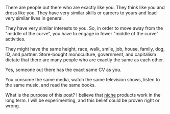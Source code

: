 There are people out there who are exactly like you. They think like you and dress like you. They have very similar skills or careers to yours and lead very similar lives in general.

They have very similar interests to you. So, in order to move away from the "middle of the curve",  you have to engage in fewer "middle of the curve" activities.

They might have the same height, race, walk, smile, job, house, family, dog, IQ, and partner. Store-bought monoculture, government, and capitalism dictate that there are many people who are exactly the same as each other.

Yes, someone out there has the exact same CV as you.

You consume the same media, watch the same television shows, listen to the same music, and read the same books.

What is the purpose of this post? I believe that [niche](https://dev.factorymint.com) products work in the long term. I will be experimenting, and this belief could be proven right or wrong.